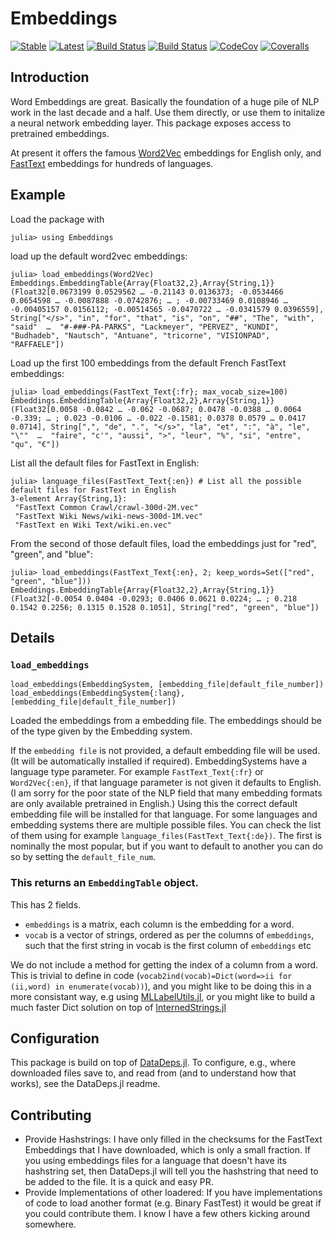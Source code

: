 # Embeddings

[![Stable](https://img.shields.io/badge/docs-stable-blue.svg)](https://JuliaText.github.io/Embeddings.jl/stable)
[![Latest](https://img.shields.io/badge/docs-latest-blue.svg)](https://JuliaText.github.io/Embeddings.jl/latest)
[![Build Status](https://travis-ci.org/JuliaText/Embeddings.jl.svg?branch=master)](https://travis-ci.org/JuliaText/Embeddings.jl)
[![Build Status](https://ci.appveyor.com/api/projects/status/github/JuliaText/Embeddings.jl?svg=true)](https://ci.appveyor.com/project/JuliaText/Embeddings-jl)
[![CodeCov](https://codecov.io/gh/JuliaText/Embeddings.jl/branch/master/graph/badge.svg)](https://codecov.io/gh/JuliaText/Embeddings.jl)
[![Coveralls](https://coveralls.io/repos/github/JuliaText/Embeddings.jl/badge.svg?branch=master)](https://coveralls.io/github/JuliaText/Embeddings.jl?branch=master)


## Introduction

Word Embeddings are great.
Basically the foundation of a huge pile of NLP work in the last decade and a half.
Use them directly, or use them to initalize a neural network embedding layer.
This package exposes access to pretrained embeddings.

At present it offers the famous [Word2Vec](https://code.google.com/archive/p/word2vec/) embeddings for English only, and [FastText](https://fasttext.cc/) embeddings for hundreds of languages.


## Example

Load the package with

```
julia> using Embeddings
```


load up the default word2vec embeddings:
```
julia> load_embeddings(Word2Vec) 
Embeddings.EmbeddingTable{Array{Float32,2},Array{String,1}}(Float32[0.0673199 0.0529562 … -0.21143 0.0136373; -0.0534466 0.0654598 … -0.0087888 -0.0742876; … ; -0.00733469 0.0108946 … -0.00405157 0.0156112; -0.00514565 -0.0470722 … -0.0341579 0.0396559], String["</s>", "in", "for", "that", "is", "on", "##", "The", "with", "said"  …  "#-###-PA-PARKS", "Lackmeyer", "PERVEZ", "KUNDI", "Budhadeb", "Nautsch", "Antuane", "tricorne", "VISIONPAD", "RAFFAELE"])
```


Load up the first 100 embeddings from the default French FastText embeddings:
```
julia> load_embeddings(FastText_Text{:fr}; max_vocab_size=100) 
Embeddings.EmbeddingTable{Array{Float32,2},Array{String,1}}(Float32[0.0058 -0.0842 … -0.062 -0.0687; 0.0478 -0.0388 … 0.0064 -0.339; … ; 0.023 -0.0106 … -0.022 -0.1581; 0.0378 0.0579 … 0.0417 0.0714], String[",", "de", ".", "</s>", "la", "et", ":", "à", "le", "\""  …  "faire", "c'", "aussi", ">", "leur", "%", "si", "entre", "qu", "€"])
```


List all the default files for FastText in English:
```
julia> language_files(FastText_Text{:en}) # List all the possible default files for FastText in English
3-element Array{String,1}:
 "FastText Common Crawl/crawl-300d-2M.vec"
 "FastText Wiki News/wiki-news-300d-1M.vec"
 "FastText en Wiki Text/wiki.en.vec"
```

From the second of those default files, load the embeddings just for "red", "green", and "blue": 
```
julia> load_embeddings(FastText_Text{:en}, 2; keep_words=Set(["red", "green", "blue"]))
Embeddings.EmbeddingTable{Array{Float32,2},Array{String,1}}(Float32[-0.0054 0.0404 -0.0293; 0.0406 0.0621 0.0224; … ; 0.218 0.1542 0.2256; 0.1315 0.1528 0.1051], String["red", "green", "blue"])
```


## Details


### `load_embeddings`

    load_embeddings(EmbeddingSystem, [embedding_file|default_file_number])
    load_embeddings(EmbeddingSystem{:lang}, [embedding_file|default_file_number])

Loaded the embeddings from a embedding file.
The embeddings should be of the type given by the Embedding system.

If the `embedding file` is not provided, a default embedding file will be used.
(It will be automatically installed if required).
EmbeddingSystems have a language type parameter.
For example `FastText_Text{:fr}` or `Word2Vec{:en}`, if that language parameter is not given it defaults to English.
(I am sorry for the poor state of the NLP field that many embedding formats are only available pretrained in English.)
Using this the correct  default embedding file will be installed for that language.
For some languages and embedding systems there are multiple possible files.
You can check the list of them using for example `language_files(FastText_Text{:de})`.
The first is nominally the most popular, but if you want to default to another you can do so by setting the `default_file_num`.

### This returns an `EmbeddingTable` object.
This has 2 fields.

 - `embeddings` is a matrix, each column is the embedding for a word.
 - `vocab` is a vector of strings, ordered as per the columns of `embeddings`, such that the first string in vocab is the first column of `embeddings` etc

We do not include a method for getting the index of a column from a word.
This is trivial to define in code (`vocab2ind(vocab)=Dict(word=>ii for (ii,word) in enumerate(vocab))`),
and you might like to be doing this in a more consistant way, e.g using [MLLabelUtils.jl](https://github.com/JuliaML/MLLabelUtils.jl),
or you might like to build a much faster Dict solution on top of [InternedStrings.jl](https://github.com/JuliaString/InternedStrings.jl)


## Configuration
This package is build on top of [DataDeps.jl](https://github.com/oxinabox/DataDeps.jl).
To configure, e.g., where downloaded files save to, and read from (and to understand how that works),
see the DataDeps.jl readme.


## Contributing

 - Provide Hashstrings: I have only filled in the checksums for the FastText Embeddings that I have downloaded, which is only a small fraction. If you using embeddings files for a language that doesn't have its hashstring set, then DataDeps.jl will tell you the hashstring that need to be added to the file. It is a quick and easy PR.
 - Provide Implementations of other loadered: If you have implementations of code to load another format (e.g. Binary FastTest) it would be great if you could contribute them. I know I have a few others kicking around somewhere.
